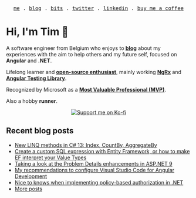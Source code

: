 <p align="center">
<samp>
<a href="https://timdeschryver.dev">me</a> .
<a href="https://timdeschryver.dev/blog">blog</a> .
<a href="https://timdeschryver.dev/bits">bits</a> .
<a href="https://timdeschryver.dev/twitter">twitter</a> .
<a href="https://timdeschryver.dev/linkedin">linkedin</a> .
<a href="https://ko-fi.com/timdeschryver">buy me a coffee</a>
</samp>
</p>

# Hi, I'm Tim 👋

A software engineer from Belgium who enjoys to **[blog](https://timdeschryver.dev/blog)** about
my experiences with the aim to help others and my future self, focused on
**Angular** and **.NET**.

Lifelong learner and **[open-source enthusiast](https://github.com/timdeschryver)**, mainly working **[NgRx](https://ngrx.io/)** and **[Angular Testing Library](https://testing-library.com/docs/angular-testing-library/)**.

Recognized by Microsoft as a **[Most Valuable Professional (MVP)](https://mvp.microsoft.com/en-us/PublicProfile/5004452?fullName=Tim%20Deschryver)**.

Also a hobby **runner**.

<div align="center">
<a href="https://ko-fi.com/timdeschryver">
<img src="https://ko-fi.com/img/githubbutton_sm.svg" alt="Support me on Ko-fi"  />
</a>  
</div>

<!-- prettier-ignore-start -->
<!-- BLOG:START -->

## Recent blog posts

- [New LINQ methods in C# 13: Index, CountBy, AggregateBy](https://timdeschryver.dev/blog/new-linq-methods-in-c-13-index-countby-aggregateby)
- [Create a custom SQL expression with Entity Framework, or how to make EF interpret your Value Types](https://timdeschryver.dev/blog/create-a-custom-sql-expression-with-entity-framework-or-how-to-make-ef-interpret-your-value-types)
- [Taking a look at the Problem Details enhancements in ASP.NET 9](https://timdeschryver.dev/blog/taking-a-look-at-the-problem-details-enhancements-in-aspnet-9)
- [My recommendations to configure Visual Studio Code for Angular Development](https://timdeschryver.dev/blog/my-recommendations-to-configure-visual-studio-code-for-angular-development)
- [Nice to knows when implementing policy-based authorization in .NET](https://timdeschryver.dev/blog/nice-to-knows-when-implementing-policy-based-authorization-in-net)
- [More posts](https://timdeschryver.dev/blog)

<!-- BLOG:END -->
<!-- prettier-ignore-end -->
